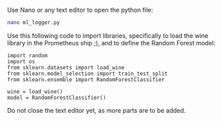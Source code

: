 Use Nano or any text editor to open the python file:

```bash
nano ml_logger.py
```


Use this following code to import libraries, specifically to load the wine library in the Prometheus ship ;), and to define the Random Forest model:


```
import random
import os
from sklearn.datasets import load_wine
from sklearn.model_selection import train_test_split
from sklearn.ensemble import RandomForestClassifier

wine = load_wine()
model = RandomForestClassifier()
```

Do not close the text editor yet, as more parts are to be added.
